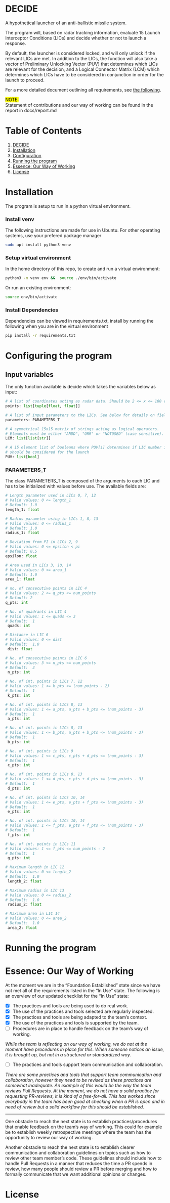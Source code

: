# DECIDE

A hypothetical launcher of an anti-ballistic missile system.

The program will, based on radar tracking information, evaluate 15 Launch Interceptor Conditions (LICs) and decide whether or not to launch a response.

By default, the launcher is considered locked, and will only unlock if the relevant LICs are met. In addition to the LICs, the function will also take a vector of Preliminary Unlocking Vector (PUV) that determines which LICs are relevant for the decision, and a Logical Connector Matrix (LCM) which determines which LICs have to be considered in conjunction in order for the launch to proceed.

For a more detailed document outlining all requirements, see [the following](docs/decide.pdf).

<mark>NOTE:</mark>  
Statement of contributions and our way of working can be found in the report in docs/report.md

# Table of Contents

1. [DECIDE](#DECIDE)
2. [Installation](#installation)
3. [Configuration](#configuring-the-program)
4. [Running the program](#running-the-program)
5. [Essence: Our Way of Working](#essence)
6. [License](#license)

# Installation

The program is setup to run in a python virtual environment.

### Install venv

The following instructions are made for use in Ubuntu. For other operating systems, use your prefered package manager

```bash
sudo apt install python3-venv
```

### Setup virtual environment

In the home directory of this repo, to create and run a virtual environment:

```bash
python3 -m venv env &&  source ./env/bin/activate
```

Or run an existing environment:

```bash
source env/bin/activate
```

### Install Dependencies

Dependencies can be viewed in requirements.txt, install by running the following when you are in the virtual environment

```bash
pip install -r requirements.txt
```

# Configuring the program

## Input variables

The only function available is decide which takes the variables below as input:

```python
# A list of coordinates acting as radar data. Should be 2 <= x <= 100 elements long
points: list[tuple[float, float]]

# A list of input parameters to the LICs. See below for details on fields for this class
parameters: PARAMETERS_T

# A symmetrical 15x15 matrix of strings acting as logical operators.
# Elements must be either "ANDD", "ORR" or "NOTUSED" (case sensitive).
LCM: list[list[str]]

# A 15 element list of booleans where PUV[i] determines if LIC number i
# should be considered for the launch
PUV: list[bool]
```

### PARAMETERS_T

The class PARAMETERS_T is composed of the arguments to each LIC and has to be initialized with values before use. The available fields are:

```python
# Length parameter used in LICs 0, 7, 12
# Valid values: 0 <= length_1
# Default: 1.0
length_1: float

# Radius parameter using in LICs 1, 8, 13
# Valid values: 0 <= radius_1
# Default: 1.0
radius_1: float

# Deviation from PI in LICs 2, 9
# Valid values: 0 <= epsilon < pi
# Default: 0.5
epsilon: float

# Area used in LICs 3, 10, 14
# Valid values: 0 <= area_1
# Default: 1.0
area_1: float

# no. of consecutive points in LIC 4
# Valid values: 2 <= q_pts <= num_points
# Default: 2
q_pts: int

# No. of quadrants in LIC 4
# Valid values: 1 <= quads <= 3
# Default:  1
 quads: int

# Distance in LIC 6
# Valid values: 0 <= dist
# Default:  1.0
 dist: float

# No. of consecutive points in LIC 6
# Valid values: 3 <= n_pts <= num_points
# Default:  3
 n_pts: int

# No. of int. points in LICs 7, 12
# Valid values: 1 <= k_pts <= (num_points - 2)
# Default:  1
 k_pts: int

# No. of int. points in LICs 8, 13
# Valid values: 1 <= a_pts, a_pts + b_pts <= (num_points - 3)
# Default:  1
 a_pts: int

# No. of int. points in LICs 8, 13
# Valid values: 1 <= b_pts, a_pts + b_pts <= (num_points - 3)
# Default:  1
 b_pts: int

# No. of int. points in LICs 9
# Valid values: 1 <= c_pts, c_pts + d_pts <= (num_points - 3)
# Default:  1
 c_pts: int

# No. of int. points in LICs 8, 13
# Valid values: 1 <= d_pts, c_pts + d_pts <= (num_points - 3)
# Default:  1
 d_pts: int

# No. of int. points in LICs 10, 14
# Valid values: 1 <= e_pts, e_pts + f_pts <= (num_points - 3)
# Default:  1
 e_pts: int

# No. of int. points in LICs 10, 14
# Valid values: 1 <= f_pts, e_pts + f_pts <= (num_points - 3)
# Default:  1
 f_pts: int

# No. of int. points in LICs 11
# Valid values: 1 <= f_pts <= num_points - 2
# Default:  1
 g_pts: int

# Maximum length in LIC 12
# Valid values: 0 <= length_2
# Default:  1.0
 length_2: float

# Maximum radius in LIC 13
# Valid values: 0 <= radius_2
# Default:  1.0
 radius_2: float

# Maximum area in LIC 14
# Valid values: 0 <= area_2
# Default:  1.0
 area_2: float
```

# Running the program

[//]: <> (TODO: Finish this once we have a solid way of running the program from a main function)

# Essence: Our Way of Working<a name='essence'></a>

At the moment we are in the “Foundation Established” state since we have not met all of the requirements listed in the “In Use” state. The following is an overview of our updated checklist for the “In Use” state:

- [x] The practices and tools are being used to do real work.
- [x] The use of the practices and tools selected are regularly inspected.
- [x] The practices and tools are being adapted to the team’s context.
- [x] The use of the practices and tools is supported by the team.
- [ ] Procedures are in place to handle feedback on the team’s way of working.

_While the team is reflecting on our way of working, we do not at the moment have procedures in place for this. When someone notices an issue, it is brought up, but not in a structured or standardized way._

- [ ] The practices and tools support team communication and collaboration.

_There are some practices and tools that support team communication and collaboration, however they need to be revised as these practices are somewhat inadequate. An example of this would be the way the team reviews Pull Requests. At the moment, we do not have a solid practice for requesting PR-reviews, it is kind of a free-for-all. This has worked since everybody in the team has been good at checking when a PR is open and in need of review but a solid workflow for this should be established._

---

One obstacle to reach the next state is to establish practices/procedures that enable feedback on the team’s way of working. This could for example be to establish weekly retrospective meetings where the team has the opportunity to review our way of working.

Another obstacle to reach the next state is to establish clearer communication and collaboration guidelines on topics such as how to review other team member’s code. These guidelines should include how to handle Pull Requests in a manner that reduces the time a PR spends in review, how many people should review a PR before merging and how to formally communicate that we want additional opinions or changes.

# License

[//]: <> (TODO: Write a proper license)
